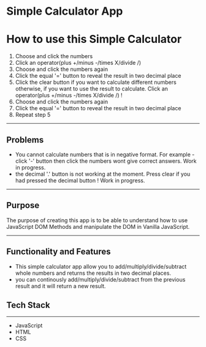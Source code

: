 # Simple Calculator App

# How to use this Simple Calculator

1. Choose and click the numbers 
2. Click an operator(plus +/minus -/times X/divide /)
3. Choose and click the numbers again
4. Click the equal '=' button to reveal the result in two decimal place
5. Click the clear button if you want to calculate different numbers otherwise, if you want to use the result to calculate. Click an operator(plus +/minus -/times X/divide /) !
6. Choose and click the numbers again 
7. Click the equal '=' button to reveal the result in two decimal place
8. Repeat step 5

---

## Problems
* You cannot calculate numbers that is in negative format. For example - click '-' button then click the numbers wont give correct answers. Work in progress.
* the decimal '.' button is not working at the moment. Press clear if you had pressed the decimal button !  Work in progress.

---

## Purpose
The purpose of creating this app is to be able to understand how to use JavaScript DOM Methods and manipulate the DOM in Vanilla JavaScript.

---

## Functionality and Features

* This simple calculator app allow you to add/multiply/divide/subtract whole numbers and returns the results in two decimal places.
* you can continously add/multiply/divide/subtract from the previous result and it will return a new result.

## Tech Stack
---
* JavaScript
* HTML
* CSS


